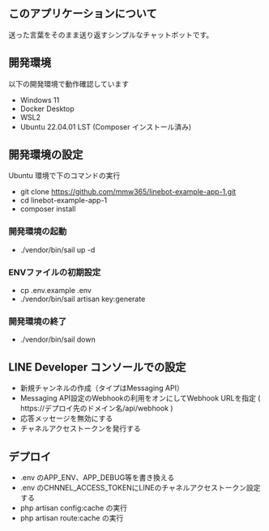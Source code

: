 ## このアプリケーションについて

送った言葉をそのまま送り返すシンプルなチャットボットです。

## 開発環境

以下の開発環境で動作確認しています
- Windows 11
- Docker Desktop
- WSL2
- Ubuntu 22.04.01 LST (Composer インストール済み)

## 開発環境の設定

Ubuntu 環境で下のコマンドの実行
- git clone https://github.com/mmw365/linebot-example-app-1.git
- cd linebot-example-app-1
- composer install

### 開発環境の起動

- ./vendor/bin/sail up -d

### ENVファイルの初期設定

- cp .env.example .env
- ./vendor/bin/sail artisan key:generate

### 開発環境の終了

- ./vendor/bin/sail down

## LINE Developer コンソールでの設定

- 新規チャンネルの作成（タイプはMessaging API）
- Messaging API設定のWebhookの利用をオンにしてWebhook URLを指定
 ( https://デプロイ先のドメイン名/api/webhook )
- 応答メッセージを無効にする
- チャネルアクセストークンを発行する

## デプロイ

- .env のAPP_ENV、APP_DEBUG等を書き換える
- .env のCHNNEL_ACCESS_TOKENにLINEのチャネルアクセストークン設定する
- php artisan config:cache の実行
- php artisan route:cache の実行
